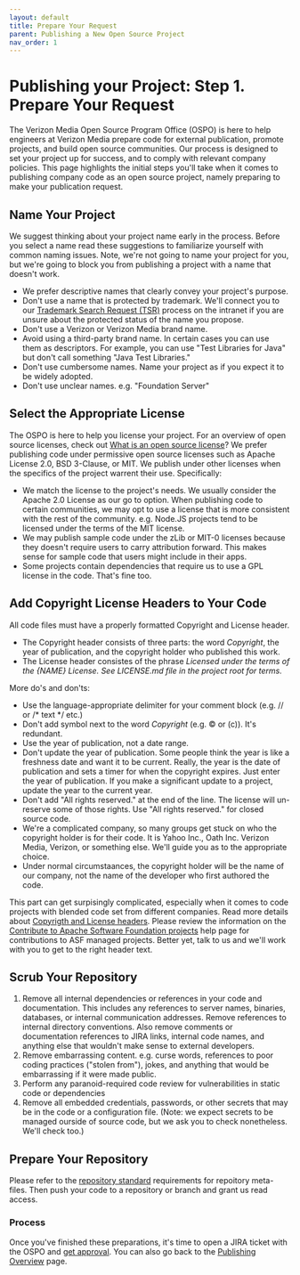```yaml
---
layout: default
title: Prepare Your Request
parent: Publishing a New Open Source Project
nav_order: 1
---
```


# Publishing your Project: Step 1. Prepare Your Request

The Verizon Media Open Source Program Office (OSPO) is here to help engineers at Verizon Media prepare code for external publication, promote projects, and build open source communities. Our process is designed to set your project up for success, and to comply with relevant company policies. This page highlights the initial steps you'll take when it comes to publishing company code as an open source project, namely preparing to make your publication request.

## Name Your Project

We suggest thinking about your project name early in the process. Before you select a name read these suggestions to familiarize yourself with common naming issues. Note, we're not going to name your project for you, but we're going to block you from publishing a project with a name that doesn't work. 

- We prefer descriptive names that clearly convey your project's purpose.
- Don't use a name that is protected by trademark. We'll connect you to our [Trademark Search Request (TSR)](http://yo/tsr) process on the intranet if you are unsure about the protected status of the name you propose.
- Don't use a Verizon or Verizon Media brand name.
- Avoid using a third-party brand name. In certain cases you can use them as descriptors. For example, you can use "Test Libraries for Java" but don't call something "Java Test Libraries."
- Don't use cumbersome names. Name your project as if you expect it to be widely adopted.
- Don't use unclear names. e.g. "Foundation Server" 

## Select the Appropriate License

The OSPO is here to help you license your project. For an overview of open source licenses, check out [What is an open source license](/resources/what-is-license.md)? We prefer publishing code under permissive open source licenses such as Apache License 2.0, BSD 3-Clause, or MIT. We publish under other licenses when the specifics of the project warrent their use. Specifically:

- We match the license to the project's needs. We usually consider the Apache 2.0 License as our go to option. When publishing code to certain communities, we may opt to use a license that is more consistent with the rest of the community. e.g. Node.JS projects tend to be licensed under the terms of the MIT license. 
- We may publish sample code under the zLib or MIT-0 licenses because they doesn't require users to carry attribution forward. This makes sense for sample code that users might include in their apps.
- Some projects contain dependencies that require us to use a GPL license in the code. That's fine too. 

## Add Copyright License Headers to Your Code

All code files must have a properly formatted Copyright and License header. 

- The Copyright header consists of three parts: the word _Copyright_, the year of publication, and the copyright holder who published this work. 
- The License header consistes of the phrase _Licensed under the terms of the {NAME} License. See LICENSE.md file in the project root for terms._

More do's and don'ts:
- Use the language-appropriate delimiter for your comment block (e.g. // or /* text */ etc.)
- Don't add symbol next to the word _Copyright_ (e.g. © or (c)). It's redundant.
- Use the year of publication, not a date range.
- Don't update the year of publication. Some people think the year is like a freshness date and want it to be current. Really, the year is the date of publication and sets a timer for when the copyright expires. Just enter the year of publication. If you make a significant update to a project, update the year to the current year.
- Don't add "All rights reserved." at the end of the line. The license will un-reserve some of those rights. Use "All rights reserved." for closed source code.
- We're a complicated company, so many groups get stuck on who the copyright holder is for their code. It is Yahoo Inc., Oath Inc. Verizon Media, Verizon, or something else. We'll guide you as to the appropriate choice.
- Under normal circumstaances, the copyright holder will be the name of our company, not the name of the developer who first authored the code.

This part can get surpisingly complicated, especially when it comes to code projects with blended code set from different companies. Read more details about [Copyrigth and License headers](../resources/copyright.md). Please review the information on the [Contribute to Apache Software Foundation projects](../contributing/contributing-apache.md) help page for contributions to ASF managed projects. Better yet, talk to us and we'll work with you to get to the right header text.

## Scrub Your Repository

1. Remove all internal dependencies or references in your code and documentation. This includes any references to server names, binaries, databases, or internal communication addresses. Remove references to internal directory conventions. Also remove comments or documentation references to JIRA links, internal code names, and anything else that wouldn't make sense to external developers.
1. Remove embarrassing content. e.g. curse words, references to poor coding practices ("stolen from"), jokes, and anything that would be embarrassing if it were made public.
1. Perform any paranoid-required code review for vulnerabilities in static code or dependencies
1. Remove all embedded credentials, passwords, or other secrets that may be in the code or a configuration file. (Note: we expect secrets to be managed ourside of source code, but we ask you to check nonetheless. We'll check too.) 

## Prepare Your Repository

Please refer to the [repository standard](../resources/github-happy-path.md) requirements for repoitory meta-files. Then push your code to a repository or branch and grant us read access.

### Process
Once you've finished these preparations, it's time to open a JIRA ticket with the OSPO and [get approval](../publishing/approval.md). You can also go back to the [Publishing Overview](../publishing/publish.md) page.
